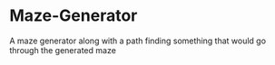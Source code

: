 # Maze-Generator
A maze generator along with a path finding something that would go through the generated maze
